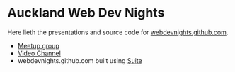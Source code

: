 # Auckland Web Dev Nights

Here lieth the presentations and source code for [webdevnights.github.com](https://webdevnights.github.com).

* [Meetup group]("http://www.meetup.com/Auckland-Web-Dev-Nights/)
* [Video Channel](http://vimeo.com/channels/322981)
* webdevnights.github.com built using [Suite]("https://github.com/snikch/suite)

